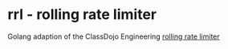 # rrl - rolling rate limiter

Golang adaption of the ClassDojo Engineering [rolling rate limiter](https://engineering.classdojo.com/blog/2015/02/06/rolling-rate-limiter/)
